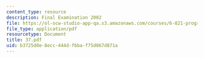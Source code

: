 ```yaml
---
content_type: resource
description: Final Examination 2002
file: https://ol-ocw-studio-app-qa.s3.amazonaws.com/courses/6-821-programming-languages-fall-2002/b3725d0e8ecc444df6baf75d067d871a_37.pdf
file_type: application/pdf
resourcetype: Document
title: 37.pdf
uid: b3725d0e-8ecc-444d-f6ba-f75d067d871a
---
```

